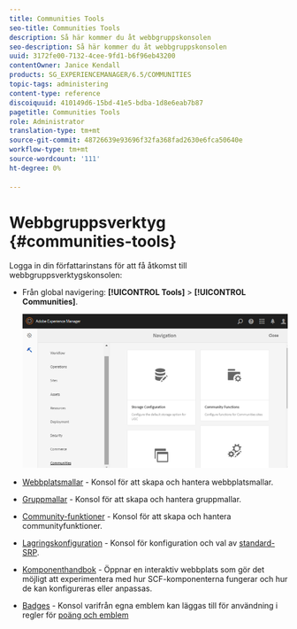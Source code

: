 ```yaml
---
title: Communities Tools
seo-title: Communities Tools
description: Så här kommer du åt webbgruppskonsolen
seo-description: Så här kommer du åt webbgruppskonsolen
uuid: 3172fe00-7132-4cee-9fd1-b6f96eb43200
contentOwner: Janice Kendall
products: SG_EXPERIENCEMANAGER/6.5/COMMUNITIES
topic-tags: administering
content-type: reference
discoiquuid: 410149d6-15bd-41e5-bdba-1d8e6eab7b87
pagetitle: Communities Tools
role: Administrator
translation-type: tm+mt
source-git-commit: 48726639e93696f32fa368fad2630e6fca50640e
workflow-type: tm+mt
source-wordcount: '111'
ht-degree: 0%

---
```



# Webbgruppsverktyg {#communities-tools}

Logga in din författarinstans för att få åtkomst till webbgruppsverktygskonsolen:

* Från global navigering: **[!UICONTROL Tools]** > **[!UICONTROL Communities]**.

   ![communities](assets/communities-home.png)

* [Webbplatsmallar](sites.md)  - Konsol för att skapa och hantera webbplatsmallar.

* [Gruppmallar](tools-groups.md)  - Konsol för att skapa och hantera gruppmallar.

* [Community-funktioner](functions.md)  - Konsol för att skapa och hantera communityfunktioner.

* [Lagringskonfiguration](srp-config.md)  - Konsol för konfiguration och val av  [standard-SRP](working-with-srp.md).

* [Komponenthandbok](components-guide.md)  - Öppnar en interaktiv webbplats som gör det möjligt att experimentera med hur SCF-komponenterna fungerar och hur de kan konfigureras eller anpassas.

* [Badges](badges.md) - Konsol varifrån egna emblem kan läggas till för användning i regler för  [poäng och emblem](implementing-scoring.md)

